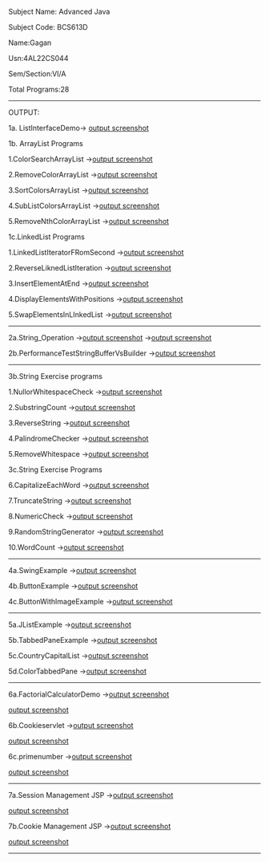 Subject Name: Advanced Java

Subject Code: BCS613D

Name:Gagan

Usn:4AL22CS044

Sem/Section:VI/A

Total Programs:28

---

  OUTPUT:
  
  1a. ListInterfaceDemo-> [output screenshot](https://github.com/Gagan-rao-44/Advanced-Java/blob/main/ListInterfaceDemo/ListInterfaceDemo.png)
  
  1b. ArrayList Programs

  1.ColorSearchArrayList ->[output screenshot](https://github.com/Gagan-rao-44/Advanced-Java/blob/main/ListInterfaceDemo/ColorSearchArrayList.png)
  
  2.RemoveColorArrayList ->[output screenshot](https://github.com/Gagan-rao-44/Advanced-Java/blob/main/ListInterfaceDemo/RemoveColorsArrayList.png)

  3.SortColorsArrayList ->[output screenshot](https://github.com/Gagan-rao-44/Advanced-Java/blob/main/ListInterfaceDemo/SortColorsArrayList.png)

  4.SubListColorsArrayList ->[output screenshot](https://github.com/Gagan-rao-44/Advanced-Java/blob/main/ListInterfaceDemo/SublistColorsArrayList.png)

  5.RemoveNthColorArrayList ->[output screenshot](https://github.com/Gagan-rao-44/Advanced-Java/blob/main/ListInterfaceDemo/RemoveNthColorArrayList.png)

1c.LinkedList Programs

  1.LinkedListIteratorFRomSecond ->[output screenshot](https://github.com/Gagan-rao-44/Advanced-Java/blob/main/ListInterfaceDemo/LinkedListIterateFromSecond.png)

  2.ReverseLiknedListIteration ->[output screenshot](https://github.com/Gagan-rao-44/Advanced-Java/blob/main/ListInterfaceDemo/ReverseLinkedListIteration.png)

  3.InsertElementAtEnd ->[output screenshot](https://github.com/Gagan-rao-44/Advanced-Java/blob/main/ListInterfaceDemo/InsertElementAtEnd.png)

  4.DisplayElementsWithPositions ->[output screenshot](https://github.com/Gagan-rao-44/Advanced-Java/blob/main/ListInterfaceDemo/DisplayElementsWithPositions.png)

  5.SwapElementsInLInkedList ->[output screenshot](https://github.com/Gagan-rao-44/Advanced-Java/blob/main/ListInterfaceDemo/SwapElementsInLinkedList.png)

  ---
  
2a.String_Operation ->[output screenshot](https://github.com/Gagan-rao-44/Advanced-Java/blob/main/String%20Operations/string_operations1.png)
                    ->[output screenshot](https://github.com/Gagan-rao-44/Advanced-Java/blob/main/String%20Operations/string_operations2.png)

2b.PerformanceTestStringBufferVsBuilder ->[output screenshot](https://github.com/Gagan-rao-44/Advanced-Java/blob/main/String%20Operations/PerformanceTestStringBufferVsBuilder.png)

----

3b.String Exercise programs

1.NullorWhitespaceCheck ->[output screenshot](https://github.com/Gagan-rao-44/Advanced-Java/blob/main/String%20Programs/NullOrWhitespaceCheck.png)

2.SubstringCount ->[output screenshot](https://github.com/Gagan-rao-44/Advanced-Java/blob/main/String%20Programs/SubstringCount.png)

3.ReverseString ->[output screenshot](https://github.com/Gagan-rao-44/Advanced-Java/blob/main/String%20Programs/ReverseString.png)

4.PalindromeChecker ->[output screenshot](https://github.com/Gagan-rao-44/Advanced-Java/blob/main/String%20Programs/PalindromeChecker.png)

5.RemoveWhitespace ->[output screenshot](https://github.com/Gagan-rao-44/Advanced-Java/blob/main/String%20Programs/RemoveWhitespace.png)

3c.String Exercise Programs

6.CapitalizeEachWord ->[output screenshot](https://github.com/Gagan-rao-44/Advanced-Java/blob/main/String%20Programs/CapitalizeEachWord.png)

7.TruncateString ->[output screenshot](https://github.com/Gagan-rao-44/Advanced-Java/blob/main/String%20Programs/TruncateString.png)

8.NumericCheck ->[output screenshot](https://github.com/Gagan-rao-44/Advanced-Java/blob/main/String%20Programs/NumericCheck.png)

9.RandomStringGenerator ->[output screenshot](https://github.com/Gagan-rao-44/Advanced-Java/blob/main/String%20Programs/RandomStringGenerator.png)

10.WordCount ->[output screenshot](https://github.com/Gagan-rao-44/Advanced-Java/blob/main/String%20Programs/WordCount.png)

---

4a.SwingExample ->[output screenshot](https://github.com/Gagan-rao-44/Advanced-Java/blob/main/Swing%20Program1/SwingExample.png)

4b.ButtonExample ->[output screenshot](https://github.com/Gagan-rao-44/Advanced-Java/blob/main/Swing%20Program1/ButtonExample.png)

4c.ButtonWithImageExample ->[output screenshot](https://github.com/Gagan-rao-44/Advanced-Java/blob/main/Swing%20Program1/ButtonWithImageExample.png)

---

5a.JListExample ->[output screenshot](https://github.com/Gagan-rao-44/Advanced-Java/blob/main/Swing%20Program2/JListExample.png)

5b.TabbedPaneExample ->[output screenshot](https://github.com/Gagan-rao-44/Advanced-Java/blob/main/Swing%20Program2/TabbedPaneExample.png)

5c.CountryCapitalList ->[output screenshot](https://github.com/Gagan-rao-44/Advanced-Java/blob/main/Swing%20Program2/CountryCapitalList.png)

5d.ColorTabbedPane ->[output screenshot](https://github.com/Gagan-rao-44/Advanced-Java/blob/main/Swing%20Program2/ColorTabbedPane.png)

---

6a.FactorialCalculatorDemo ->[output screenshot](https://github.com/Gagan-rao-44/Advanced-Java/blob/main/Servlet%20Programs/FactorialCalculatorDemo1.png)

  [output screenshot](https://github.com/Gagan-rao-44/Advanced-Java/blob/main/Servlet%20Programs/FactorialCalculatorDemo2.png)

6b.Cookieservlet ->[output screenshot](https://github.com/Gagan-rao-44/Advanced-Java/blob/main/Servlet%20Programs/CookieServlet/cookieservlet1.png)

  [output screenshot](https://github.com/Gagan-rao-44/Advanced-Java/blob/main/Servlet%20Programs/CookieServlet/cookieservlet2.png)

6c.primenumber ->[output screenshot](https://github.com/Gagan-rao-44/Advanced-Java/blob/main/Servlet%20Programs/PrimeServlet/primenumber1.png)

  [output screenshot](https://github.com/Gagan-rao-44/Advanced-Java/blob/main/Servlet%20Programs/PrimeServlet/primenumber2.png)

  ---

  7a.Session Management JSP ->[output screenshot](https://github.com/Gagan-rao-44/Advanced-Java/blob/main/JSP%20Programs/sessionmanagementjsp1.png)

  [output screenshot](https://github.com/Gagan-rao-44/Advanced-Java/blob/main/JSP%20Programs/sessionmanagementjsp2.png)

  7b.Cookie Management JSP ->[output screenshot](https://github.com/Gagan-rao-44/Advanced-Java/blob/main/JSP%20Programs/cookie_management%20JSP/cookiemanagementjsp1.png)

  [output screenshot](https://github.com/Gagan-rao-44/Advanced-Java/blob/main/JSP%20Programs/cookie_management%20JSP/cookiemanagementjsp2.png)

  ---

  
  
    

  
  












